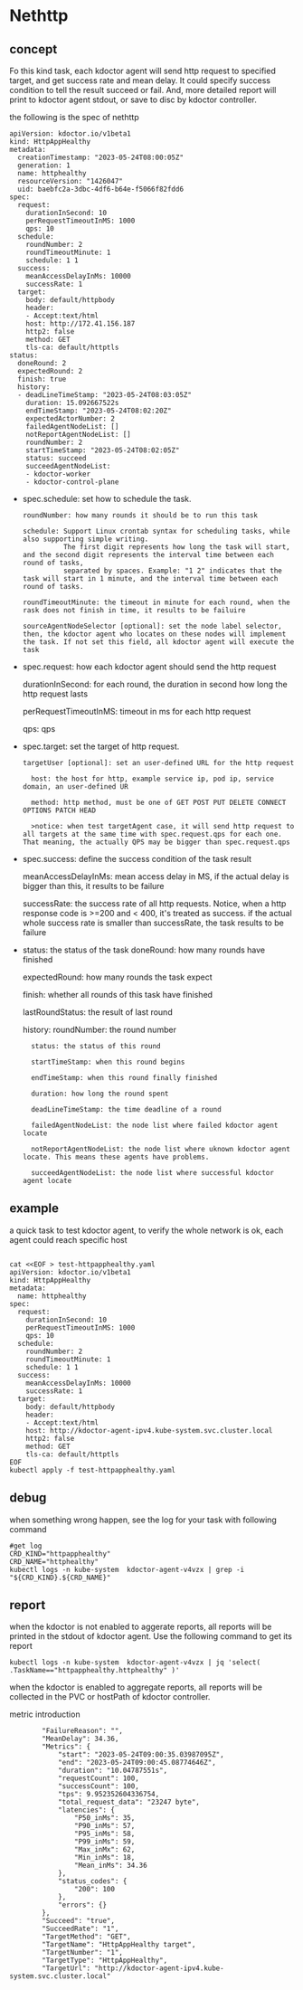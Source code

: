 # Nethttp

## concept 

Fo this kind task, each kdoctor agent will send http request to specified target, and get success rate and mean delay. 
It could specify success condition to tell the result succeed or fail. 
And, more detailed report will print to kdoctor agent stdout, or save to disc by kdoctor controller.

the following is the spec of nethttp
```shell
apiVersion: kdoctor.io/v1beta1
kind: HttpAppHealthy
metadata:
  creationTimestamp: "2023-05-24T08:00:05Z"
  generation: 1
  name: httphealthy
  resourceVersion: "1426047"
  uid: baebfc2a-3dbc-4df6-b64e-f5066f82fdd6
spec:
  request:
    durationInSecond: 10
    perRequestTimeoutInMS: 1000
    qps: 10
  schedule:
    roundNumber: 2
    roundTimeoutMinute: 1
    schedule: 1 1
  success:
    meanAccessDelayInMs: 10000
    successRate: 1
  target:
    body: default/httpbody
    header:
    - Accept:text/html
    host: http://172.41.156.187
    http2: false
    method: GET
    tls-ca: default/httptls
status:
  doneRound: 2
  expectedRound: 2
  finish: true
  history:
  - deadLineTimeStamp: "2023-05-24T08:03:05Z"
    duration: 15.092667522s
    endTimeStamp: "2023-05-24T08:02:20Z"
    expectedActorNumber: 2
    failedAgentNodeList: []
    notReportAgentNodeList: []
    roundNumber: 2
    startTimeStamp: "2023-05-24T08:02:05Z"
    status: succeed
    succeedAgentNodeList:
    - kdoctor-worker
    - kdoctor-control-plane
```

* spec.schedule: set how to schedule the task.

      roundNumber: how many rounds it should be to run this task

      schedule: Support Linux crontab syntax for scheduling tasks, while also supporting simple writing. 
                The first digit represents how long the task will start, and the second digit represents the interval time between each round of tasks,
                separated by spaces. Example: "1 2" indicates that the task will start in 1 minute, and the interval time between each round of tasks.

      roundTimeoutMinute: the timeout in minute for each round, when the rask does not finish in time, it results to be failuire

      sourceAgentNodeSelector [optional]: set the node label selector, then, the kdoctor agent who locates on these nodes will implement the task. If not set this field, all kdoctor agent will execute the task

* spec.request: how each kdoctor agent should send the http request

    durationInSecond: for each round, the duration in second how long the http request lasts

    perRequestTimeoutInMS: timeout in ms for each http request 

    qps: qps

* spec.target: set the target of http request.

      targetUser [optional]: set an user-defined URL for the http request

        host: the host for http, example service ip, pod ip, service domain, an user-defined UR

        method: http method, must be one of GET POST PUT DELETE CONNECT OPTIONS PATCH HEAD

        >notice: when test targetAgent case, it will send http request to all targets at the same time with spec.request.qps for each one. That meaning, the actually QPS may be bigger than spec.request.qps

* spec.success: define the success condition of the task result 

    meanAccessDelayInMs: mean access delay in MS, if the actual delay is bigger than this, it results to be failure

    successRate: the success rate of all http requests. Notice, when a http response code is >=200 and < 400, it's treated as success. if the actual whole success rate is smaller than successRate, the task results to be failure

* status: the status of the task
    doneRound: how many rounds have finished

    expectedRound: how many rounds the task expect

    finish: whether all rounds of this task have finished

    lastRoundStatus: the result of last round

    history:
        roundNumber: the round number

        status: the status of this round

        startTimeStamp: when this round begins

        endTimeStamp: when this round finally finished

        duration: how long the round spent

        deadLineTimeStamp: the time deadline of a round 

        failedAgentNodeList: the node list where failed kdoctor agent locate

        notReportAgentNodeList: the node list where uknown kdoctor agent locate. This means these agents have problems.

        succeedAgentNodeList: the node list where successful kdoctor agent locate


## example 

a quick task to test kdoctor agent, to verify the whole network is ok, each agent could reach specific host

```shell

cat <<EOF > test-httpapphealthy.yaml
apiVersion: kdoctor.io/v1beta1
kind: HttpAppHealthy
metadata:
  name: httphealthy
spec:
  request:
    durationInSecond: 10
    perRequestTimeoutInMS: 1000
    qps: 10
  schedule:
    roundNumber: 2
    roundTimeoutMinute: 1
    schedule: 1 1
  success:
    meanAccessDelayInMs: 10000
    successRate: 1
  target:
    body: default/httpbody
    header:
    - Accept:text/html
    host: http://kdoctor-agent-ipv4.kube-system.svc.cluster.local
    http2: false
    method: GET
    tls-ca: default/httptls
EOF
kubectl apply -f test-httpapphealthy.yaml

```

## debug

when something wrong happen, see the log for your task with following command
```shell
#get log 
CRD_KIND="httpapphealthy"
CRD_NAME="httphealthy"
kubectl logs -n kube-system  kdoctor-agent-v4vzx | grep -i "${CRD_KIND}.${CRD_NAME}"

```


## report

when the kdoctor is not enabled to aggerate reports, all reports will be printed in the stdout of kdoctor agent.
Use the following command to get its report
```shell
kubectl logs -n kube-system  kdoctor-agent-v4vzx | jq 'select( .TaskName=="httpapphealthy.httphealthy" )'
```

when the kdoctor is enabled to aggregate reports, all reports will be collected in the PVC or hostPath of kdoctor controller.


metric introduction
```shell
		"FailureReason": "",
		"MeanDelay": 34.36,
		"Metrics": {
			"start": "2023-05-24T09:00:35.03987095Z",
			"end": "2023-05-24T09:00:45.08774646Z",
			"duration": "10.04787551s",
			"requestCount": 100,
			"successCount": 100,
			"tps": 9.952352604336754,
			"total_request_data": "23247 byte",
			"latencies": {
				"P50_inMs": 35,
				"P90_inMs": 57,
				"P95_inMs": 58,
				"P99_inMs": 59,
				"Max_inMx": 62,
				"Min_inMs": 18,
				"Mean_inMs": 34.36
			},
			"status_codes": {
				"200": 100
			},
			"errors": {}
		},
		"Succeed": "true",
		"SucceedRate": "1",
		"TargetMethod": "GET",
		"TargetName": "HttpAppHealthy target",
		"TargetNumber": "1",
		"TargetType": "HttpAppHealthy",
		"TargetUrl": "http://kdoctor-agent-ipv4.kube-system.svc.cluster.local"
```
